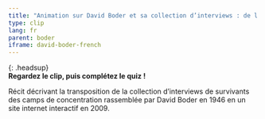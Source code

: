 ```yaml
---
title: "Animation sur David Boder et sa collection d’interviews : de l'analogue au numérique"
type: clip
lang: fr
parent: boder
iframe: david-boder-french
---
```


{: .headsup}                            
**Regardez le clip, puis complétez le quiz !**

Récit décrivant la transposition de la collection d’interviews de survivants des camps de concentration rassemblée par David Boder en 1946 en un site internet interactif en 2009.


<!-- more -->

